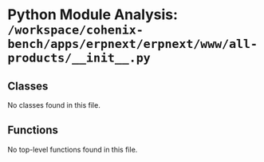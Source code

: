 # Python Module Analysis: `/workspace/cohenix-bench/apps/erpnext/erpnext/www/all-products/__init__.py`

## Classes

No classes found in this file.


## Functions

No top-level functions found in this file.
